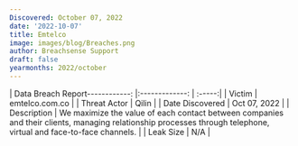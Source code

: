 ```yaml
---
Discovered: October 07, 2022
date: '2022-10-07'
title: Emtelco
image: images/blog/Breaches.png
author: Breachsense Support
draft: false
yearmonths: 2022/october
---
```


| Data Breach Report------------:     |:-------------:    | :-----:|
| Victim      | emtelco.com.co      | 
| Threat Actor      | Qilin      | 
| Date Discovered      | Oct 07, 2022      | 
| Description      | We maximize the value of each contact between companies and their clients, managing relationship processes through telephone, virtual and face-to-face channels.      | 
| Leak Size      | N/A      | 


